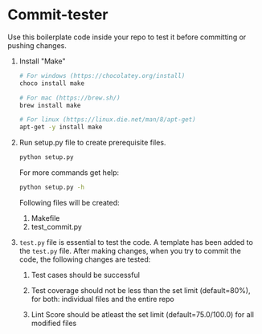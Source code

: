 # Commit-tester

Use this boilerplate code inside your repo to test it before committing or pushing changes.
1. Install "Make"
    ```bash
    # For windows (https://chocolatey.org/install)
    choco install make

    # For mac (https://brew.sh/)
    brew install make

    # For linux (https://linux.die.net/man/8/apt-get)
    apt-get -y install make
    ```

2. Run setup.py file to create prerequisite files.
    ```bash
    python setup.py
    ```
   For more commands get help:
   ```bash
   python setup.py -h
   ```
   Following files will be created:
    1. Makefile
    2. test_commit.py

3. ```test.py``` file is essential to test the code. A template has been added to the ```test.py``` file. After making changes, when you try to commit the code, the following changes are tested:
    1. Test cases should be successful

    2. Test coverage should not be less than the set limit (default=80%), for both: individual files and the entire repo
    
    3. Lint Score should be atleast the set limit (default=75.0/100.0) for all modified files